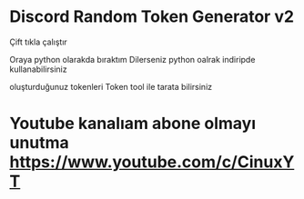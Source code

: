 # Discord Random Token Generator v2

Çift tıkla çalıştır 

Oraya python olarakda bıraktım Dilerseniz python oalrak indiripde kullanabilirsiniz

oluşturduğunuz tokenleri Token tool ile tarata bilirsiniz

# Youtube kanalıam abone olmayı unutma   https://www.youtube.com/c/CinuxYT

